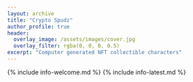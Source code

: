 ```yaml
---
layout: archive
title: "Crypto Spudz"
author_profile: true
header:
  overlay_image: /assets/images/cover.jpg
  overlay_filter: rgba(0, 0, 0, 0.5)
excerpt: "Computer generated NFT collectible characters"
---
```

{% include info-welcome.md %}
{% include info-latest.md %}
